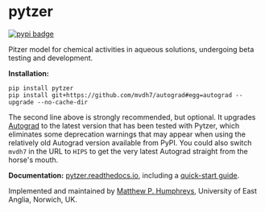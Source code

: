 # pytzer

[![pypi badge](https://img.shields.io/pypi/v/pytzer.svg?style=popout)](https://pypi.org/project/pytzer/)

Pitzer model for chemical activities in aqueous solutions, undergoing beta testing and development.

**Installation:**

```shell
pip install pytzer
pip install git+https://github.com/mvdh7/autograd#egg=autograd --upgrade --no-cache-dir
```

The second line above is strongly recommended, but optional. It upgrades [Autograd](https://github.com/HIPS/autograd) to the latest version that has been tested with Pytzer, which eliminates some deprecation warnings that may appear when using the relatively old Autograd version available from PyPI. You could also switch `mvdh7` in the URL to `HIPS` to get the very latest Autograd straight from the horse's mouth.

**Documentation:** [pytzer.readthedocs.io](https://pytzer.readthedocs.io/en/latest/), including a [quick-start guide](https://pytzer.readthedocs.io/en/latest/quick-start/).

Implemented and maintained by [Matthew P. Humphreys](https://mvdh.xyz), University of East Anglia, Norwich, UK.
